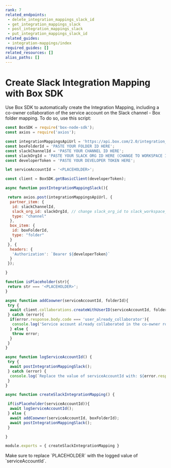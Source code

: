 ```yaml
---
rank: 7
related_endpoints:
 - delete_integration_mappings_slack_id
 - get_integration_mappings_slack
 - post_integration_mappings_slack
 - put_integration_mappings_slack_id
related_guides: 
 - integration-mappings/index
required_guides: []
related_resources: []
alias_paths: []
---
```


# Create Slack Integration Mapping with Box SDK

Use Box SDK to automatically create the Integration Mapping, 
including a co-owner collaboration of the
service account on the Slack channel - Box folder mapping.
To do so, use this script:

<!-- markdownlint-disable line-length -->

```js
const BoxSDK = require('box-node-sdk');
const axios = require('axios');

const integrationMappingsApiUrl = 'https://api.box.com/2.0/integration_mappings/slack'
const boxFolderId = 'PASTE YOUR FOLDER ID HERE';
const slackChannelId = 'PASTE YOUR CHANNEL ID HERE';
const slackOrgId = 'PASTE YOUR SLACK ORG ID HERE (CHANGE TO WORKSPACE ID IF NECESSARY)';
const developerToken = 'PASTE YOUR DEVELOPER TOKEN HERE';

let serviceAccountId = '<PLACEHOLDER>';

const client = BoxSDK.getBasicClient(developerToken);

async function postIntegrationMappingSlack(){

 return axios.post(integrationMappingsApiUrl, {
  partner_item: {
   id: slackChannelId,
   slack_org_id: slackOrgId, // change slack_org_id to slack_workspace_id if Box for Slack is installed on the workspace level
   type: "channel"
  },
  box_item: {
   id: boxFolderId,
   type: "folder"
  }
 }, {
  headers: {
   'Authorization': `Bearer ${developerToken}`
  }
 });

}

function isPlaceholder(str){
 return str === '<PLACEHOLDER>';
}

async function addCoowner(serviceAccountId, folderId){
 try {
  await client.collaborations.createWithUserID(serviceAccountId, folderId, 'co-owner')
 } catch (error){
  if(error.response.body.code === 'user_already_collaborator'){
   console.log('Service account already collaborated in the co-owner role.')
  } else {
   throw error;
  }
 }
}

async function logServiceAccountId() {
 try {
  await postIntegrationMappingSlack();
 } catch (error) {
  console.log(`Replace the value of serviceAccountId with: ${error.response.data.context_info.service_account_id} and re-run the script.`)
 }
}

async function createSlackIntegrationMapping() {

 if(isPlaceholder(serviceAccountId)){
  await logServiceAccountId();
 } else {
  await addCoowner(serviceAccountId, boxFolderId);
  await postIntegrationMappingSlack();
 }

}

module.exports = { createSlackIntegrationMapping }
```
<!-- markdownlint-enable line-length -->

<Message notice>
 Make sure to replace `PLACEHOLDER` with the logged value of
 `serviceAccountId`.
</Message>